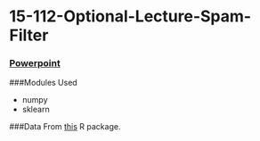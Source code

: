 # 15-112-Optional-Lecture-Spam-Filter

### [Powerpoint](https://docs.google.com/a/andrew.cmu.edu/presentation/d/1H1vtiUyuEayqiv1NFmFdvi3v2_dIPK6i8-Gdk7L16F4/edit?usp=sharing)

###Modules Used 
- numpy
- sklearn

###Data
From [this](https://cran.r-project.org/web/packages/kernlab/kernlab.pdf) R package. 




